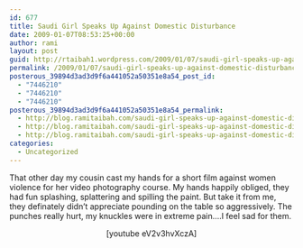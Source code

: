 ```yaml
---
id: 677
title: Saudi Girl Speaks Up Against Domestic Disturbance
date: 2009-01-07T08:53:25+00:00
author: rami
layout: post
guid: http://rtaibah1.wordpress.com/2009/01/07/saudi-girl-speaks-up-against-domestic-disturbance
permalink: /2009/01/07/saudi-girl-speaks-up-against-domestic-disturbance/
posterous_39894d3ad3d9f6a441052a50351e8a54_post_id:
  - "7446210"
  - "7446210"
  - "7446210"
posterous_39894d3ad3d9f6a441052a50351e8a54_permalink:
  - http://blog.ramitaibah.com/saudi-girl-speaks-up-against-domestic-disturb
  - http://blog.ramitaibah.com/saudi-girl-speaks-up-against-domestic-disturb
  - http://blog.ramitaibah.com/saudi-girl-speaks-up-against-domestic-disturb
categories:
  - Uncategorized
---
```

That other day my cousin cast my hands for a short film against women violence for her video photography course. My hands happily obliged, they had fun splashing, splattering and spilling the paint. But take it from me, they definately didn&#8217;t appreciate pounding on the table so aggressively. The punches really hurt, my knuckles were in extreme pain&#8230;.I feel sad for them.

<p style="text-align:center;">
  [youtube eV2v3hvXczA]
</p>